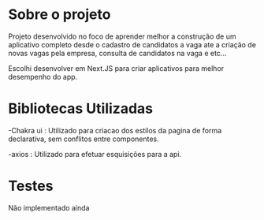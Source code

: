# Sobre o projeto

Projeto desenvolvido no foco de aprender melhor a construção de um aplicativo completo desde o cadastro de candidatos a vaga ate a criação de novas vagas pela empresa, consulta de candidatos na vaga e etc...

Escolhi desenvolver em Next.JS para criar aplicativos para melhor desempenho do app.

# Bibliotecas Utilizadas

-Chakra ui : Utilizado para criacao dos estilos da pagina de forma declarativa, sem conflitos entre componentes.

-axios : Utilizado para efetuar esquisições para a api.

# Testes

Não implementado ainda

